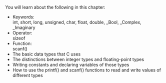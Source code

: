 You will learn about the following in this chapter:
* Keywords:<br/>
  int, short, long, unsigned, char, float, double, _Bool, _Complex, _Imaginary
* Operator:<br/>
  sizeof
* Function:<br/>
  scanf()
* The basic data types that C uses
* The distinctions between integer types and floating-point types
* Writing constants and declaring variables of those types
* How to use the printf() and scanf() functions to read and write values of different types